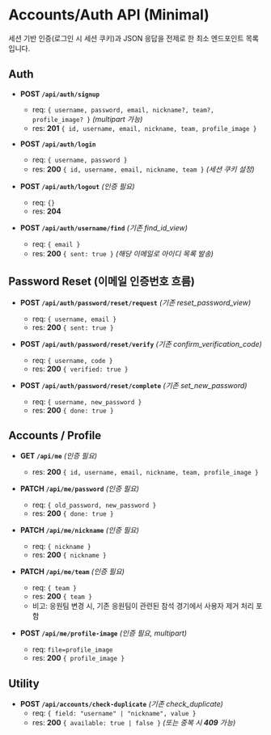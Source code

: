 # Accounts/Auth API (Minimal)

세션 기반 인증(로그인 시 세션 쿠키)과 JSON 응답을 전제로 한 최소 엔드포인트 목록입니다.

## Auth
- **POST `/api/auth/signup`**
  - req: `{ username, password, email, nickname?, team?, profile_image? }` *(multipart 가능)*
  - res: **201** `{ id, username, email, nickname, team, profile_image }`

- **POST `/api/auth/login`**
  - req: `{ username, password }`
  - res: **200** `{ id, username, email, nickname, team }` *(세션 쿠키 설정)*

- **POST `/api/auth/logout`** *(인증 필요)*
  - req: `{}`
  - res: **204**

- **POST `/api/auth/username/find`** *(기존 find_id_view)*
  - req: `{ email }`
  - res: **200** `{ sent: true }` *(해당 이메일로 아이디 목록 발송)*

## Password Reset (이메일 인증번호 흐름)
- **POST `/api/auth/password/reset/request`** *(기존 reset_password_view)*
  - req: `{ username, email }`
  - res: **200** `{ sent: true }`

- **POST `/api/auth/password/reset/verify`** *(기존 confirm_verification_code)*
  - req: `{ username, code }`
  - res: **200** `{ verified: true }`

- **POST `/api/auth/password/reset/complete`** *(기존 set_new_password)*
  - req: `{ username, new_password }`
  - res: **200** `{ done: true }`

## Accounts / Profile
- **GET `/api/me`** *(인증 필요)*
  - res: **200** `{ id, username, email, nickname, team, profile_image }`

- **PATCH `/api/me/password`** *(인증 필요)*
  - req: `{ old_password, new_password }`
  - res: **200** `{ done: true }`

- **PATCH `/api/me/nickname`** *(인증 필요)*
  - req: `{ nickname }`
  - res: **200** `{ nickname }`

- **PATCH `/api/me/team`** *(인증 필요)*
  - req: `{ team }`
  - res: **200** `{ team }`
  - 비고: 응원팀 변경 시, 기존 응원팀이 관련된 참석 경기에서 사용자 제거 처리 포함

- **POST `/api/me/profile-image`** *(인증 필요, multipart)*
  - req: `file=profile_image`
  - res: **200** `{ profile_image }`

## Utility
- **POST `/api/accounts/check-duplicate`** *(기존 check_duplicate)*
  - req: `{ field: "username" | "nickname", value }`
  - res: **200** `{ available: true | false }` *(또는 중복 시 **409** 가능)*
